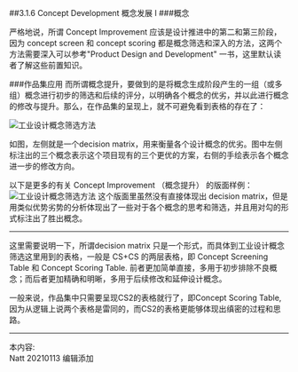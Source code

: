 ##3.1.6 Concept Development 概念发展 I
###概念

严格地说，所谓 Concept Improvement 应该是设计推进中的第二和第三阶段，因为 concept screen 和 concept scoring 都是概念筛选和深入的方法，这两个方法需要深入可以参考"Product Design and Development" 一书，这里默认读者了解这些前置知识。


###作品集应用
而所谓概念提升，要做到的是将概念生成阶段产生的一组（或多组）概念进行初步的筛选和后续的评分，以明确各个概念的优劣，并以此进行概念的修改与提升。那么，在作品集的呈现上，就不可避免看到表格的存在了：

![工业设计概念筛选方法](http://kitpic.makebi.net/2021/id_15.jpg)

如图，左侧就是一个decision matrix，用来衡量各个设计概念的优劣。图中左侧标注出的三个概念表示这个项目现有的三个更优的方案，右侧的手绘表示各个概念进一步的修改方向。

以下是更多的有关 Concept Improvement （概念提升） 的版面样例：
![工业设计概念筛选方法](http://kitpic.makebi.net/2021/id_16.jpg)
这个版面里虽然没有直接体现出 decision matrix，但是用类似优势劣势的分析体现出了一些对于各个概念的思考和筛选，并且用对勾的形式标注出了胜出概念。

---
这里需要说明一下，所谓decision matrix 只是一个形式，而具体到工业设计概念筛选这里用到的表格，一般是 CS+CS 的两层表格，即 Concept Screening Table 和 Concept Scoring Table. 前者更加简单直接，多用于初步排除不良概念；而后者更加精确和明晰，多用于后续修改和延伸设计概念。

一般来说，作品集中只需要呈现CS2的表格就行了，即Concept Scoring Table, 因为从逻辑上说两个表格是雷同的，而CS2的表格更能够体现出缜密的过程和思路。

---
本内容:  
Natt 20210113 编辑添加